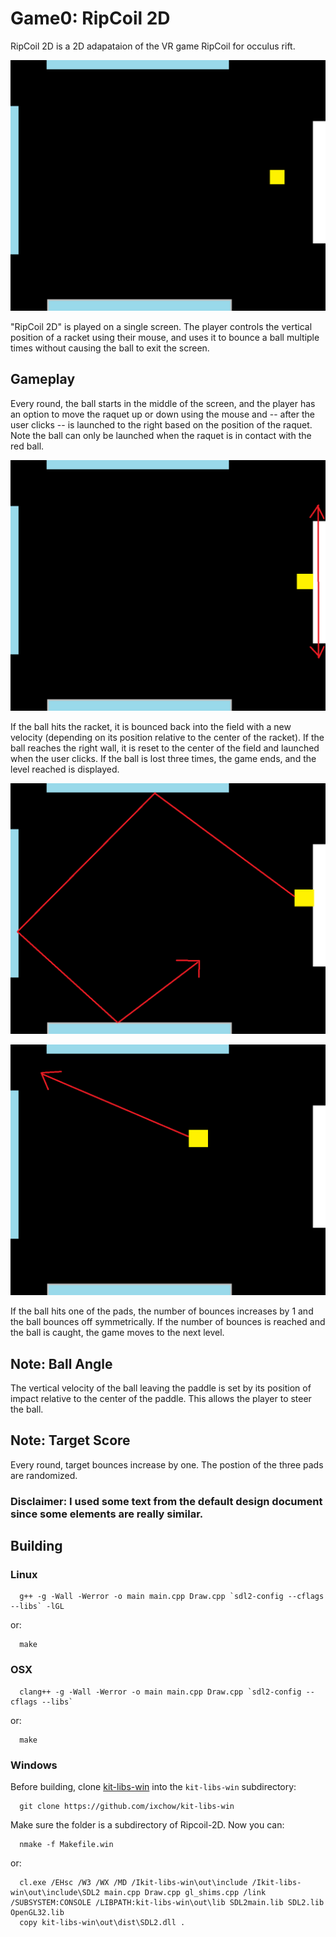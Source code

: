 # Game0: RipCoil 2D
RipCoil 2D is a 2D adapataion of the VR game RipCoil for occulus rift.

![alt text](0-1.png)

"RipCoil 2D" is played on a single screen. The player controls the vertical position of a racket using their mouse, and uses it to bounce a ball multiple times without causing the ball to exit the screen.

## Gameplay
 
Every round, the ball starts in the middle of the screen, and the player has an option to move the raquet up or down using the mouse and -- after the user clicks -- is launched to the right based on the position of the raquet. Note the ball can only be launched when the raquet is in contact with the red ball.

![alt text](0-4.png) 

If the ball hits the racket, it is bounced back into the field with a new velocity (depending on its position relative to the center of the racket). If the ball reaches the right wall, it is reset to the center of the field and launched when the user clicks. If the ball is lost three times, the game ends, and the level reached is displayed.

![alt text](0-2.png)

![alt text](0-3.png) 

If the ball hits one of the pads, the number of bounces increases by 1 and the ball bounces off symmetrically. If the number of bounces is reached and the ball is caught, the game moves to the next level.

## Note: Ball Angle

The vertical velocity of the ball leaving the paddle is set by its position of impact relative to the center of the paddle. This allows the player to steer the ball.

## Note: Target Score

Every round, target bounces increase by one. The postion of the three pads are randomized.

### Disclaimer: I used some text from the default design document since some elements are really similar.

## Building

### Linux
```
  g++ -g -Wall -Werror -o main main.cpp Draw.cpp `sdl2-config --cflags --libs` -lGL
```
or:
```
  make
```

### OSX
```
  clang++ -g -Wall -Werror -o main main.cpp Draw.cpp `sdl2-config --cflags --libs`
```
or:
```
  make
```

### Windows

Before building, clone [kit-libs-win](https://github.com/ixchow/kit-libs-win) into the `kit-libs-win` subdirectory:
```
  git clone https://github.com/ixchow/kit-libs-win
```
Make sure the folder is a subdirectory of Ripcoil-2D.
Now you can:
```
  nmake -f Makefile.win
```
or:
```
  cl.exe /EHsc /W3 /WX /MD /Ikit-libs-win\out\include /Ikit-libs-win\out\include\SDL2 main.cpp Draw.cpp gl_shims.cpp /link /SUBSYSTEM:CONSOLE /LIBPATH:kit-libs-win\out\lib SDL2main.lib SDL2.lib OpenGL32.lib
  copy kit-libs-win\out\dist\SDL2.dll .
```

